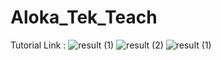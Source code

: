 # Aloka_Tek_Teach
Tutorial Link : 
![result (1)](https://github.com/Builtfor-developers/Robotic_Emotions/assets/70629275/3f85db3c-d75c-467a-b669-afb84953592b)
![result (2)](https://github.com/Builtfor-developers/Robotic_Emotions/assets/70629275/3a36e40c-4bf6-462d-b79e-9e86593d0766)
![result (1)](https://github.com/Builtfor-developers/Robotic_Emotions/assets/70629275/adc88304-d2f7-42c3-a7ef-2b38592be9cf)
